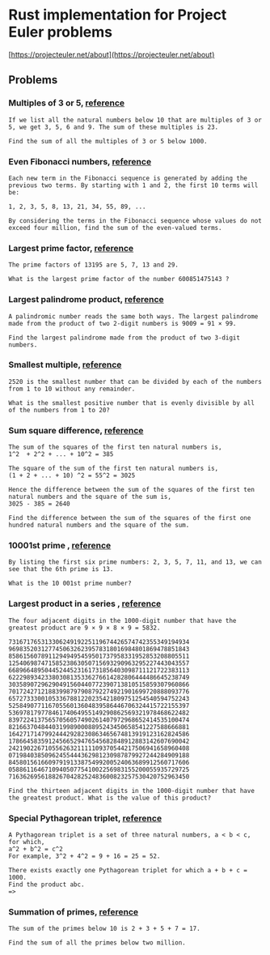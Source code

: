 # Rust implementation for Project Euler problems

[https://projecteuler.net/about](https://projecteuler.net/about)


## Problems 

### Multiples of 3 or 5, [reference](https://projecteuler.net/problem=1)
```
If we list all the natural numbers below 10 that are multiples of 3 or 5, we get 3, 5, 6 and 9. The sum of these multiples is 23.

Find the sum of all the multiples of 3 or 5 below 1000.
```
### Even Fibonacci numbers, [reference](https://projecteuler.net/problem=2)
```
Each new term in the Fibonacci sequence is generated by adding the previous two terms. By starting with 1 and 2, the first 10 terms will be:

1, 2, 3, 5, 8, 13, 21, 34, 55, 89, ...

By considering the terms in the Fibonacci sequence whose values do not exceed four million, find the sum of the even-valued terms.

```
### Largest prime factor, [reference](https://projecteuler.net/problem=3)
```
The prime factors of 13195 are 5, 7, 13 and 29.

What is the largest prime factor of the number 600851475143 ?
```

### Largest palindrome product, [reference](https://projecteuler.net/problem=4)

```
A palindromic number reads the same both ways. The largest palindrome made from the product of two 2-digit numbers is 9009 = 91 × 99.

Find the largest palindrome made from the product of two 3-digit numbers.
```

### Smallest multiple, [reference](https://projecteuler.net/problem=5)

```
2520 is the smallest number that can be divided by each of the numbers from 1 to 10 without any remainder.

What is the smallest positive number that is evenly divisible by all of the numbers from 1 to 20?
```

### Sum square difference, [reference](https://projecteuler.net/problem=6)

```
The sum of the squares of the first ten natural numbers is, 
1^2  + 2^2 + ... + 10^2 = 385

The square of the sum of the first ten natural numbers is,
(1 + 2 + ... + 10) ^2 = 55^2 = 3025

Hence the difference between the sum of the squares of the first ten natural numbers and the square of the sum is,
3025 - 385 = 2640

Find the difference between the sum of the squares of the first one hundred natural numbers and the square of the sum.
```

### 10001st prime , [reference](https://projecteuler.net/problem=7)
```
By listing the first six prime numbers: 2, 3, 5, 7, 11, and 13, we can see that the 6th prime is 13.

What is the 10 001st prime number?
```

### Largest product in a series , [reference](https://projecteuler.net/problem=8)
```
The four adjacent digits in the 1000-digit number that have the greatest product are 9 × 9 × 8 × 9 = 5832.

73167176531330624919225119674426574742355349194934
96983520312774506326239578318016984801869478851843
85861560789112949495459501737958331952853208805511
12540698747158523863050715693290963295227443043557
66896648950445244523161731856403098711121722383113
62229893423380308135336276614282806444486645238749
30358907296290491560440772390713810515859307960866
70172427121883998797908792274921901699720888093776
65727333001053367881220235421809751254540594752243
52584907711670556013604839586446706324415722155397
53697817977846174064955149290862569321978468622482
83972241375657056057490261407972968652414535100474
82166370484403199890008895243450658541227588666881
16427171479924442928230863465674813919123162824586
17866458359124566529476545682848912883142607690042
24219022671055626321111109370544217506941658960408
07198403850962455444362981230987879927244284909188
84580156166097919133875499200524063689912560717606
05886116467109405077541002256983155200055935729725
71636269561882670428252483600823257530420752963450

Find the thirteen adjacent digits in the 1000-digit number that have the greatest product. What is the value of this product?
```

### Special Pythagorean triplet, [reference](https://projecteuler.net/problem=9)
```
A Pythagorean triplet is a set of three natural numbers, a < b < c, for which,
a^2 + b^2 = c^2
For example, 3^2 + 4^2 = 9 + 16 = 25 = 52.

There exists exactly one Pythagorean triplet for which a + b + c = 1000.
Find the product abc.
=> 
```

### Summation of primes, [reference](https://projecteuler.net/problem=9)
```
The sum of the primes below 10 is 2 + 3 + 5 + 7 = 17.

Find the sum of all the primes below two million.
```